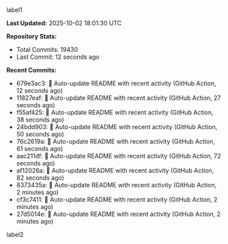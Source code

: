
label1 
<!-- ACTIVITY_START -->
**Last Updated:** 2025-10-02 18:01:30 UTC

**Repository Stats:**
- Total Commits: 19430
- Last Commit: 12 seconds ago

**Recent Commits:**
- 679e3ac3: 🤖 Auto-update README with recent activity (GitHub Action, 12 seconds ago)
- 11827eaf: 🤖 Auto-update README with recent activity (GitHub Action, 27 seconds ago)
- f55af425: 🤖 Auto-update README with recent activity (GitHub Action, 38 seconds ago)
- 24bdd903: 🤖 Auto-update README with recent activity (GitHub Action, 50 seconds ago)
- 76c2619a: 🤖 Auto-update README with recent activity (GitHub Action, 61 seconds ago)
- aac211df: 🤖 Auto-update README with recent activity (GitHub Action, 72 seconds ago)
- af12026a: 🤖 Auto-update README with recent activity (GitHub Action, 82 seconds ago)
- 8373435a: 🤖 Auto-update README with recent activity (GitHub Action, 2 minutes ago)
- cf3c7411: 🤖 Auto-update README with recent activity (GitHub Action, 2 minutes ago)
- 27d5014e: 🤖 Auto-update README with recent activity (GitHub Action, 2 minutes ago)
<!-- ACTIVITY_END -->

label2
